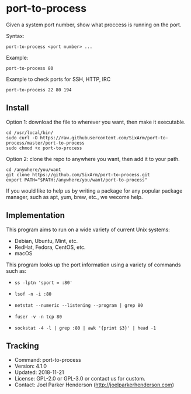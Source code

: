 # port-to-process

Given a system port number, show what proccess is running on the port.

Syntax:

    port-to-process <port number> ...

Example:

    port-to-process 80

Example to check ports for SSH, HTTP, IRC

    port-to-process 22 80 194


## Install

Option 1: download the file to wherever you want, then make it executable.

    cd /usr/local/bin/
    sudo curl -O https://raw.githubusercontent.com/SixArm/port-to-process/master/port-to-process
    sudo chmod +x port-to-process

Option 2: clone the repo to anywhere you want, then add it to your path.

    cd /anywhere/you/want
    git clone https://github.com/SixArm/port-to-process.git   
    export PATH="$PATH:/anywhere/you/want/port-to-process"

If you would like to help us by writing a package for any popular package manager, such as apt, yum, brew, etc., we wecome help.


## Implementation

This program aims to run on a wide variety of current Unix systems:

  * Debian, Ubuntu, Mint, etc.
  * RedHat, Fedora, CentOS, etc.
  * macOS

This program looks up the port information using a variety of commands such as:

  * `ss -lptn 'sport = :80'`

  * `lsof -n -i :80`

  * `netstat --numeric --listening --program | grep 80`

  * `fuser -v -n tcp 80`

  * `sockstat -4 -l | grep :80 | awk '{print $3}' | head -1`


## Tracking

  * Command: port-to-process
  * Version: 4.1.0
  * Updated: 2018-11-21
  * License: GPL-2.0 or GPL-3.0 or contact us for custom.
  * Contact: Joel Parker Henderson (http://joelparkerhenderson.com)
